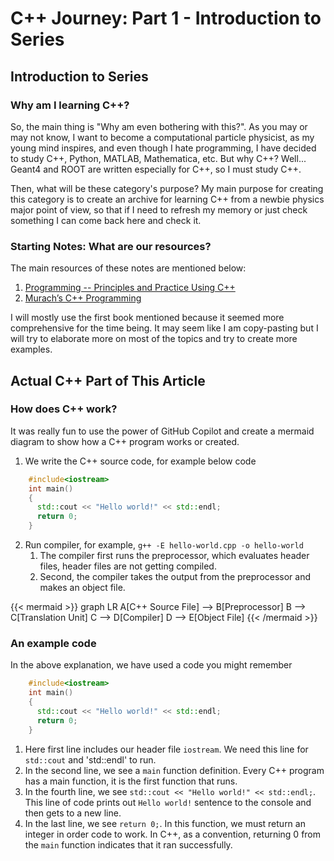 # C++ Journey: Part 1 - Introduction to Series

<!--more-->

## Introduction to Series

### Why am I learning C++?
So, the main thing is "Why am even bothering with this?". As you may or may not know, I want to become a computational particle physicist, as my young mind inspires, and even though I hate programming, I have decided to study C++, Python, MATLAB, Mathematica, etc. But why C++? Well... Geant4 and ROOT are written especially for C++, so I must study C++.

Then, what will be these category's purpose? My main purpose for creating this category is to create an archive for learning C++ from a newbie physics major point of view, so that if I need to refresh my memory or just check something I can come back here and check it.

### Starting Notes: What are our resources?

The main resources of these notes are mentioned below: 

1. [Programming -- Principles and Practice Using C++](https://www.stroustrup.com/programming.html)
2. [Murach’s C++ Programming](https://www.murach.com/shop/murach-s-c-programming-382-detail)

I will mostly use the first book mentioned because it seemed more comprehensive for the time being. It may seem like I am copy-pasting but I will try to elaborate more on most of the topics and try to create more examples.

## Actual C++ Part of This Article

### How does C++ work?

It was really fun to use the power of GitHub Copilot and create a mermaid diagram to show how a C++ program works or created.

1. We write the C++ source code, for example below code
```cpp
    #include<iostream>
    int main()
    {
      std::cout << "Hello world!" << std::endl;
      return 0;
    }
```
2. Run compiler, for example, `g++ -E hello-world.cpp -o hello-world`
   1. The compiler first runs the preprocessor, which evaluates header files, header files are not getting compiled.
   2. Second, the compiler takes the output from the preprocessor and makes an object file.

{{< mermaid >}}
graph LR
A[C++ Source File] --> B[Preprocessor]
B --> C[Translation Unit]
C --> D[Compiler]
D --> E[Object File]
{{< /mermaid >}}

### An example code

In the above explanation, we have used a code you might remember

```cpp
    #include<iostream>
    int main()
    {
      std::cout << "Hello world!" << std::endl;
      return 0;
    }
```

1. Here first line includes our header file `iostream`. We need this line for `std::cout` and 'std::endl' to run. 
2. In the second line, we see a `main` function definition. Every C++ program has a main function, it is the first function that runs. 
3. In the fourth line, we see `std::cout << "Hello world!" << std::endl;`. This line of code prints out `Hello world!` sentence to the console and then gets to a new line.
4. In the last line, we see `return 0;`. In this function, we must return an integer in order code to work. In C++, as a convention, returning 0 from the `main` function indicates that it ran successfully.
